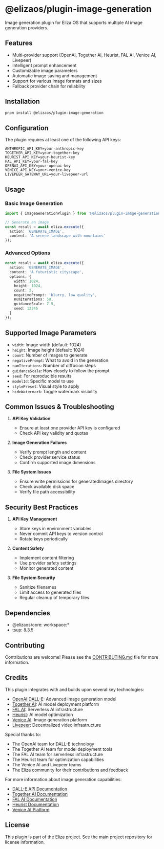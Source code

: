 # @elizaos/plugin-image-generation

Image generation plugin for Eliza OS that supports multiple AI image generation providers.

## Features

- Multi-provider support (OpenAI, Together AI, Heurist, FAL AI, Venice AI, Livepeer)
- Intelligent prompt enhancement
- Customizable image parameters
- Automatic image saving and management
- Support for various image formats and sizes
- Fallback provider chain for reliability

## Installation

```bash
pnpm install @elizaos/plugin-image-generation
```

## Configuration

The plugin requires at least one of the following API keys:

```env
ANTHROPIC_API_KEY=your-anthropic-key
TOGETHER_API_KEY=your-together-key
HEURIST_API_KEY=your-heurist-key
FAL_API_KEY=your-fal-key
OPENAI_API_KEY=your-openai-key
VENICE_API_KEY=your-venice-key
LIVEPEER_GATEWAY_URL=your-livepeer-url
```

## Usage

### Basic Image Generation

```typescript
import { imageGenerationPlugin } from '@elizaos/plugin-image-generation';

// Generate an image
const result = await eliza.execute({
  action: 'GENERATE_IMAGE',
  content: 'A serene landscape with mountains'
});
```

### Advanced Options

```typescript
const result = await eliza.execute({
  action: 'GENERATE_IMAGE',
  content: 'A futuristic cityscape',
  options: {
    width: 1024,
    height: 1024,
    count: 2,
    negativePrompt: 'blurry, low quality',
    numIterations: 50,
    guidanceScale: 7.5,
    seed: 12345
  }
});
```

## Supported Image Parameters

- `width`: Image width (default: 1024)
- `height`: Image height (default: 1024)
- `count`: Number of images to generate
- `negativePrompt`: What to avoid in the generation
- `numIterations`: Number of diffusion steps
- `guidanceScale`: How closely to follow the prompt
- `seed`: For reproducible results
- `modelId`: Specific model to use
- `stylePreset`: Visual style to apply
- `hideWatermark`: Toggle watermark visibility

## Common Issues & Troubleshooting

1. **API Key Validation**
   - Ensure at least one provider API key is configured
   - Check API key validity and quotas

2. **Image Generation Failures**
   - Verify prompt length and content
   - Check provider service status
   - Confirm supported image dimensions

3. **File System Issues**
   - Ensure write permissions for generatedImages directory
   - Check available disk space
   - Verify file path accessibility

## Security Best Practices

1. **API Key Management**
   - Store keys in environment variables
   - Never commit API keys to version control
   - Rotate keys periodically

2. **Content Safety**
   - Implement content filtering
   - Use provider safety settings
   - Monitor generated content

3. **File System Security**
   - Sanitize filenames
   - Limit access to generated files
   - Regular cleanup of temporary files

## Dependencies

- @elizaos/core: workspace:*
- tsup: 8.3.5

## Contributing

Contributions are welcome! Please see the [CONTRIBUTING.md](CONTRIBUTING.md) file for more information.

## Credits

This plugin integrates with and builds upon several key technologies:

- [OpenAI DALL-E](https://openai.com/dall-e-3): Advanced image generation model
- [Together AI](https://www.together.ai/): AI model deployment platform
- [FAL AI](https://fal.ai/): Serverless AI infrastructure
- [Heurist](https://heurist.ai/): AI model optimization
- [Venice AI](https://venice.ai/): Image generation platform
- [Livepeer](https://livepeer.org/): Decentralized video infrastructure

Special thanks to:
- The OpenAI team for DALL-E technology
- The Together AI team for model deployment tools
- The FAL AI team for serverless infrastructure
- The Heurist team for optimization capabilities
- The Venice AI and Livepeer teams
- The Eliza community for their contributions and feedback

For more information about image generation capabilities:
- [DALL-E API Documentation](https://platform.openai.com/docs/guides/images)
- [Together AI Documentation](https://docs.together.ai/)
- [FAL AI Documentation](https://fal.ai/docs)
- [Heurist Documentation](https://docs.heurist.ai/)
- [Venice AI Platform](https://docs.venice.ai/)

## License

This plugin is part of the Eliza project. See the main project repository for license information.

